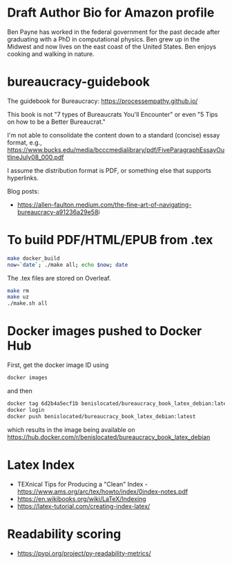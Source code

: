 # Draft Author Bio for Amazon profile

Ben Payne has worked in the federal government for the past decade after graduating with a PhD in computational physics. 
Ben grew up in the Midwest and now lives on the east coast of the United States. Ben enjoys cooking and walking in nature.


# bureaucracy-guidebook
The guidebook for Bureaucracy: <https://processempathy.github.io/>


This book is not "7 types of Bureaucrats You'll Encounter" or even "5 Tips on how to be a Better Bureaucrat."

I'm not able to consolidate the content down to a standard (concise) essay format, e.g., <https://www.bucks.edu/media/bcccmedialibrary/pdf/FiveParagraphEssayOutlineJuly08_000.pdf>


I assume the distribution format is PDF, or something else that supports hyperlinks. 


Blog posts:
* <https://allen-faulton.medium.com/the-fine-art-of-navigating-bureaucracy-a91236a29e58>i

# To build PDF/HTML/EPUB from .tex

```bash
make docker_build
now=`date`; ./make all; echo $now; date
```
The .tex files are stored on Overleaf. 
```bash
make rm
make uz
./make.sh all
```

# Docker images pushed to Docker Hub

First, get the docker image ID using
```bash
docker images
```
and then
```bash
docker tag 6d2b4a5ecf1b benislocated/bureaucracy_book_latex_debian:latest
docker login
docker push benislocated/bureaucracy_book_latex_debian:latest
```
which results in the image being available on <https://hub.docker.com/r/benislocated/bureaucracy_book_latex_debian>


# Latex Index

* TEXnical Tips for Producing a "Clean" Index - <https://www.ams.org/arc/tex/howto/index/0index-notes.pdf>
* <https://en.wikibooks.org/wiki/LaTeX/Indexing>
* <https://latex-tutorial.com/creating-index-latex/>


# Readability scoring

* <https://pypi.org/project/py-readability-metrics/>
